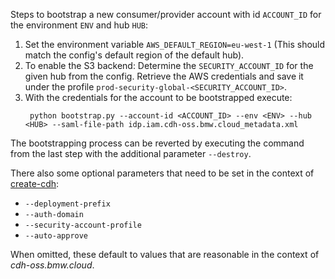 Steps to bootstrap a new consumer/provider account with id `ACCOUNT_ID` for the environment `ENV` and hub `HUB`:
1. Set the environment variable `AWS_DEFAULT_REGION=eu-west-1` (This should match the config's default region of the default hub).
2. To enable the S3 backend: Determine the `SECURITY_ACCOUNT_ID` for the given hub from the config. Retrieve the AWS credentials and save it under the profile `prod-security-global-<SECURITY_ACCOUNT_ID>`.
3. With the credentials for the account to be bootstrapped execute:
    ```
     python bootstrap.py --account-id <ACCOUNT_ID> --env <ENV> --hub <HUB> --saml-file-path idp.iam.cdh-oss.bmw.cloud_metadata.xml
    ```

The bootstrapping process can be reverted by executing the command from the last step with the additional parameter `--destroy`.

There also some optional parameters that need to be set in the context of [create-cdh](https://github.com/bmw-cdh/cdh/tree/main/create_cdh):
- `--deployment-prefix`
- `--auth-domain`
- `--security-account-profile`
- `--auto-approve`

When omitted, these default to values that are reasonable in the context of _cdh-oss.bmw.cloud_.
